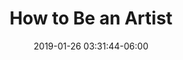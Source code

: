 ---
date: 2019-01-26 03:31:44-06:00
link:
  source: pocket
  source_url: https://getpocket.com
  text: How to Be an Artist
  url: https://vulture.com/2018/11/jerry-saltz-how-to-be-an-artist.html
slug: how-to-be-an-artist
source: pocket
title: How to Be an Artist
---